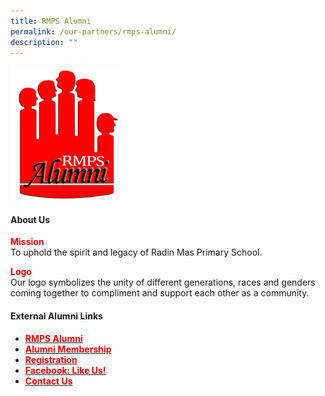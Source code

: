 ```yaml
---
title: RMPS Alumni
permalink: /our-partners/rmps-alumni/
description: ""
---
```

<img style="width: 35%;" src="/images/alum.jpg" />
<h4><strong>About Us</strong></h4>
<p><strong><span style="color: #ff0000;">Mission</span></strong><br />To uphold the spirit and legacy of Radin Mas Primary School.</p>
<p><strong><span style="color: #ff0000;">Logo</span></strong><br />Our logo symbolizes the unity of different generations, races and genders coming together to compliment and support each other as a community.</p>
<h4><strong>External Alumni Links</strong></h4>
<ul>
<li><a href="https://www.rmps-alumni.sg/"><strong><span style="color: #ff0000;">RMPS Alumni</span></strong></a></li>
<li><a href="https://www.rmps-alumni.sg/membership"><strong><span style="color: #ff0000;">Alumni Membership</span></strong></a></li>
<li><a href="https://docs.google.com/forms/u/1/d/e/1FAIpQLSf41hNsT17TbWFWhIV6sxN75r5q5gCUDv6M-6maXvVYSrhmmQ/viewform"><strong><span style="color: #ff0000;">Registration</span></strong></a></li>
<li><a href="https://www.facebook.com/profile.php?id=100063527833994"><strong><span style="color: #ff0000;">Facebook: Like Us!</span></strong></a></li>
<li><a href="https://www.rmps-alumni.sg/contact-us"><strong><span style="color: #ff0000;">Contact Us</span></strong></a></li>
</ul>